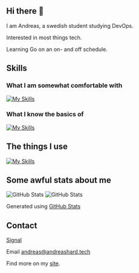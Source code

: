 ## Hi there 👋
I am Andreas, a swedish student studying DevOps. 

Interested in most things tech.

Learning Go on an on- and off schedule.

## Skills

### What I am somewhat comfortable with
[![My Skills](https://skillicons.dev/icons?i=py,html,css,bash,figma,wordpress)](https://skillicons.dev)

### What I know the basics of
[![My Skills](https://skillicons.dev/icons?i=cpp,arduino,docker,flask,git,go,js,lua,redhat,ableton)](https://skillicons.dev)


## The things I use
[![My Skills](https://skillicons.dev/icons?i=linux,neovim,windows,md,obsidian,github,discord)](https://skillicons.dev)

## Some awful stats about me
![GitHub Stats](https://github-readme-stats.vercel.app/api?username=hardomx&theme=default&show_icons=true&hide_border=true&count_private=true)
![GitHub Stats](https://github-readme-stats.vercel.app/api/top-langs/?username=hardomx&theme=default&show_icons=true&hide_border=true&layout=compact)

Generated using [GitHub Stats](https://github-stats.omsimos.com/)

## Contact
[Signal](https://signal.me/#eu/_AFR4HgkG4EYwAThBsJPqFv55E4Odiuw5DmBVnf277sS2zwzlAhAz4u-yUz9XLve)

Email andreas@andreashard.tech

Find more on my [site](https://andreashard.tech).
